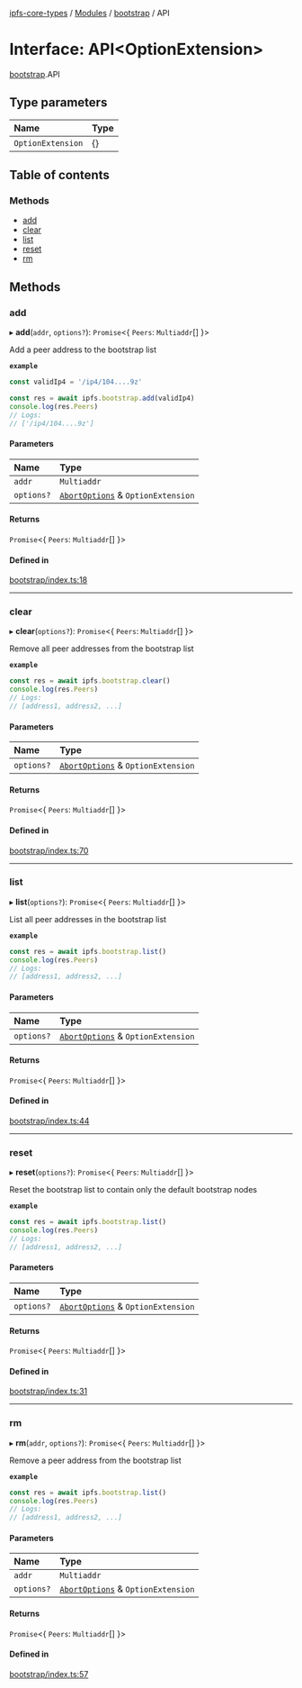 [ipfs-core-types](../README.md) / [Modules](../modules.md) / [bootstrap](../modules/bootstrap.md) / API

# Interface: API<OptionExtension\>

[bootstrap](../modules/bootstrap.md).API

## Type parameters

| Name | Type |
| :------ | :------ |
| `OptionExtension` | {} |

## Table of contents

### Methods

- [add](bootstrap.API.md#add)
- [clear](bootstrap.API.md#clear)
- [list](bootstrap.API.md#list)
- [reset](bootstrap.API.md#reset)
- [rm](bootstrap.API.md#rm)

## Methods

### add

▸ **add**(`addr`, `options?`): `Promise`<{ `Peers`: `Multiaddr`[]  }\>

Add a peer address to the bootstrap list

**`example`**
```js
const validIp4 = '/ip4/104....9z'

const res = await ipfs.bootstrap.add(validIp4)
console.log(res.Peers)
// Logs:
// ['/ip4/104....9z']
```

#### Parameters

| Name | Type |
| :------ | :------ |
| `addr` | `Multiaddr` |
| `options?` | [`AbortOptions`](index.AbortOptions.md) & `OptionExtension` |

#### Returns

`Promise`<{ `Peers`: `Multiaddr`[]  }\>

#### Defined in

[bootstrap/index.ts:18](https://github.com/ipfs/js-ipfs/blob/1655368d/packages/ipfs-core-types/src/bootstrap/index.ts#L18)

___

### clear

▸ **clear**(`options?`): `Promise`<{ `Peers`: `Multiaddr`[]  }\>

Remove all peer addresses from the bootstrap list

**`example`**
```js
const res = await ipfs.bootstrap.clear()
console.log(res.Peers)
// Logs:
// [address1, address2, ...]
```

#### Parameters

| Name | Type |
| :------ | :------ |
| `options?` | [`AbortOptions`](index.AbortOptions.md) & `OptionExtension` |

#### Returns

`Promise`<{ `Peers`: `Multiaddr`[]  }\>

#### Defined in

[bootstrap/index.ts:70](https://github.com/ipfs/js-ipfs/blob/1655368d/packages/ipfs-core-types/src/bootstrap/index.ts#L70)

___

### list

▸ **list**(`options?`): `Promise`<{ `Peers`: `Multiaddr`[]  }\>

List all peer addresses in the bootstrap list

**`example`**
```js
const res = await ipfs.bootstrap.list()
console.log(res.Peers)
// Logs:
// [address1, address2, ...]
```

#### Parameters

| Name | Type |
| :------ | :------ |
| `options?` | [`AbortOptions`](index.AbortOptions.md) & `OptionExtension` |

#### Returns

`Promise`<{ `Peers`: `Multiaddr`[]  }\>

#### Defined in

[bootstrap/index.ts:44](https://github.com/ipfs/js-ipfs/blob/1655368d/packages/ipfs-core-types/src/bootstrap/index.ts#L44)

___

### reset

▸ **reset**(`options?`): `Promise`<{ `Peers`: `Multiaddr`[]  }\>

Reset the bootstrap list to contain only the default bootstrap nodes

**`example`**
```js
const res = await ipfs.bootstrap.list()
console.log(res.Peers)
// Logs:
// [address1, address2, ...]
```

#### Parameters

| Name | Type |
| :------ | :------ |
| `options?` | [`AbortOptions`](index.AbortOptions.md) & `OptionExtension` |

#### Returns

`Promise`<{ `Peers`: `Multiaddr`[]  }\>

#### Defined in

[bootstrap/index.ts:31](https://github.com/ipfs/js-ipfs/blob/1655368d/packages/ipfs-core-types/src/bootstrap/index.ts#L31)

___

### rm

▸ **rm**(`addr`, `options?`): `Promise`<{ `Peers`: `Multiaddr`[]  }\>

Remove a peer address from the bootstrap list

**`example`**
```js
const res = await ipfs.bootstrap.list()
console.log(res.Peers)
// Logs:
// [address1, address2, ...]
```

#### Parameters

| Name | Type |
| :------ | :------ |
| `addr` | `Multiaddr` |
| `options?` | [`AbortOptions`](index.AbortOptions.md) & `OptionExtension` |

#### Returns

`Promise`<{ `Peers`: `Multiaddr`[]  }\>

#### Defined in

[bootstrap/index.ts:57](https://github.com/ipfs/js-ipfs/blob/1655368d/packages/ipfs-core-types/src/bootstrap/index.ts#L57)
